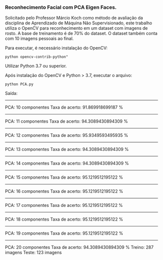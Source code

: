 ### Reconhecimento Facial com PCA Eigen Faces.

Solicitado pelo Professor Márcio Koch como método de avaliação da disciplina de Aprendizado de Máquina Não Supervisionado, este trabalho utiliza o OpenCV para reconhecimento em um dataset com imagens de rosto.
A base de treinamento é de 70% do dataset. O dataset também conta com 10 imagens pessoais ao final.

Para executar, é necessário instalação do OpenCV:
   ``` 
   python opencv-contrib-python"
   ```
Utilizar Python 3.7 ou superior.

Após instalação do OpenCV e Python > 3.7, executar o arquivo: 
  ```
 python PCA.py
  ```
 
Saída: 

_________________________
PCA:  10  componentes
Taxa de acerto:  91.869918699187 %
_________________________
PCA:  11  componentes
Taxa de acerto:  94.3089430894309 %
_________________________
PCA:  12  componentes
Taxa de acerto:  95.9349593495935 %
_________________________
PCA:  13  componentes
Taxa de acerto:  94.3089430894309 %
_________________________
PCA:  14  componentes
Taxa de acerto:  94.3089430894309 %
_________________________
PCA:  15  componentes
Taxa de acerto:  95.1219512195122 %
_________________________
PCA:  16  componentes
Taxa de acerto:  95.1219512195122 %
_________________________
PCA:  17  componentes
Taxa de acerto:  95.1219512195122 %
_________________________
PCA:  18  componentes
Taxa de acerto:  95.1219512195122 %
_________________________
PCA:  19  componentes
Taxa de acerto:  95.1219512195122 %
_________________________
PCA:  20  componentes
Taxa de acerto:  94.3089430894309 %
Treino:  287  imagens
Teste:  123  imagens